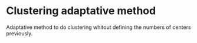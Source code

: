 # Clustering adaptative method
Adaptative method to do clustering whitout defining the numbers of centers previously.
